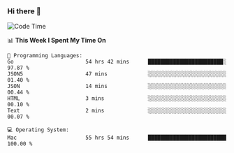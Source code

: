 ### Hi there 👋

<!--
**CrazyCollin/crazycollin** is a ✨ _special_ ✨ repository because its `README.md` (this file) appears on your GitHub profile.

Here are some ideas to get you started:

- 🔭 I’m currently working on ...
- 🌱 I’m currently learning ...
- 👯 I’m looking to collaborate on ...
- 🤔 I’m looking for help with ...
- 💬 Ask me about ...
- 📫 How to reach me: ...
- 😄 Pronouns: ...
- ⚡ Fun fact: ...
-->

<!--START_SECTION:waka-->
![Code Time](http://img.shields.io/badge/Code%20Time-4%2C109%20hrs%2021%20mins-blue)

📊 **This Week I Spent My Time On** 

```text
💬 Programming Languages: 
Go                       54 hrs 42 mins      ████████████████████████░   97.87 % 
JSON5                    47 mins             ░░░░░░░░░░░░░░░░░░░░░░░░░   01.40 % 
JSON                     14 mins             ░░░░░░░░░░░░░░░░░░░░░░░░░   00.44 % 
HTML                     3 mins              ░░░░░░░░░░░░░░░░░░░░░░░░░   00.10 % 
Text                     2 mins              ░░░░░░░░░░░░░░░░░░░░░░░░░   00.07 % 

💻 Operating System: 
Mac                      55 hrs 54 mins      █████████████████████████   100.00 % 
```


<!--END_SECTION:waka-->
